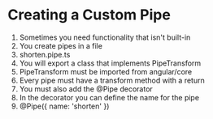 # Creating a Custom Pipe
01. Sometimes you need functionality that isn't built-in
02. You create pipes in a file
03. shorten.pipe.ts
04. You will export a class that implements PipeTransform
05. PipeTransform must be imported from angular/core
06. Every pipe must have a transform method with a return
07. You must also add the @Pipe decorator
08. In the decorator you can define the name for the pipe
09. @Pipe({ name: 'shorten' })